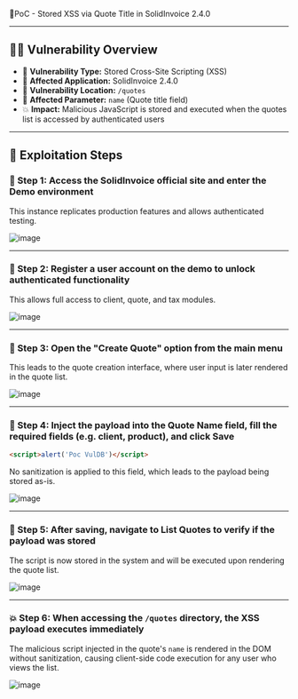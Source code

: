 📄PoC - Stored XSS via Quote Title in SolidInvoice 2.4.0

---

## 🕵️‍♂️ Vulnerability Overview

- 🐞 **Vulnerability Type:** Stored Cross-Site Scripting (XSS)  
- 🧩 **Affected Application:** SolidInvoice 2.4.0  
- 📍 **Vulnerability Location:** `/quotes`  
- 🧾 **Affected Parameter:** `name` (Quote title field)  
- 💥 **Impact:** Malicious JavaScript is stored and executed when the quotes list is accessed by authenticated users

---

## 🧪 Exploitation Steps

### 🐉 Step 1: Access the SolidInvoice official site and enter the **Demo** environment

This instance replicates production features and allows authenticated testing.

![image](https://github.com/user-attachments/assets/2a58d016-6865-4c8c-8150-57b6e249e71a)

---

### 🧾 Step 2: Register a user account on the demo to unlock authenticated functionality

This allows full access to client, quote, and tax modules.

![image](https://github.com/user-attachments/assets/ce902677-61dd-434c-b2e3-46f92be6240b)

---

### 📑 Step 3: Open the **"Create Quote"** option from the main menu

This leads to the quote creation interface, where user input is later rendered in the quote list.

![image](https://github.com/user-attachments/assets/9ac796a5-9a7a-451b-bcdc-7724faafffec)

---

### 💉 Step 4: Inject the payload into the **Quote Name** field, fill the required fields (e.g. client, product), and click **Save**

```html
<script>alert('Poc VulDB')</script>
```

No sanitization is applied to this field, which leads to the payload being stored as-is.

![image](https://github.com/user-attachments/assets/61bb8d35-41a9-4180-801f-8306a88b58e0)

---

### 🧾 Step 5: After saving, navigate to **List Quotes** to verify if the payload was stored

The script is now stored in the system and will be executed upon rendering the quote list.

![image](https://github.com/user-attachments/assets/b2a920d0-cd06-46ce-ba8d-b4a4fb112ebb)

---

### 💥 Step 6: When accessing the `/quotes` directory, the XSS payload executes immediately

The malicious script injected in the quote's `name` is rendered in the DOM without sanitization, causing client-side code execution for any user who views the list.

![image](https://github.com/user-attachments/assets/79277b81-5560-4ca3-a052-31281a9d7e9f)
